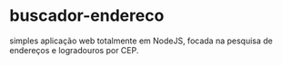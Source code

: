 # buscador-endereco
simples aplicação web totalmente em NodeJS, focada na pesquisa de endereços e logradouros por CEP.
